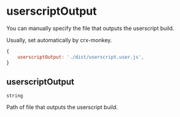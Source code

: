 # userscriptOutput

You can manually specify the file that outputs the userscript build.

Usually, set automatically by crx-monkey.

```js title="crx-monkey.config.js"
{
    userscriptOutput: './dist/userscript.user.js',
}
```

## userscriptOutput
`string`

Path of file that outputs the userscript build.